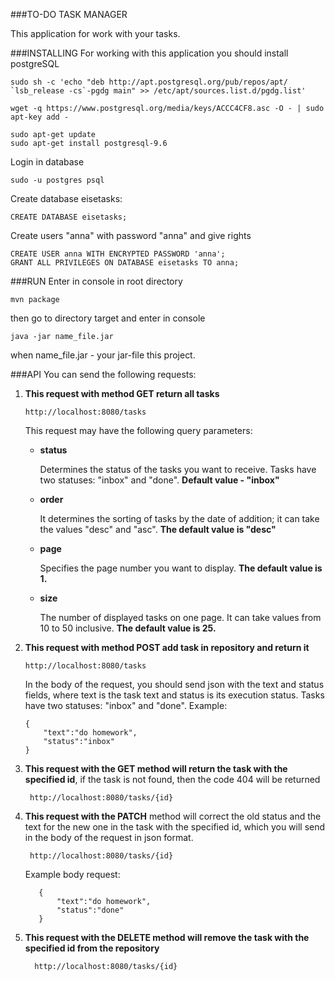 ###TO-DO TASK MANAGER

This application for work with your tasks.

###INSTALLING
For working with this application you should install postgreSQL
```$xslt
sudo sh -c 'echo "deb http://apt.postgresql.org/pub/repos/apt/ `lsb_release -cs`-pgdg main" >> /etc/apt/sources.list.d/pgdg.list'

wget -q https://www.postgresql.org/media/keys/ACCC4CF8.asc -O - | sudo apt-key add -

sudo apt-get update
sudo apt-get install postgresql-9.6
```
Login in database
```
sudo -u postgres psql
```
Create database eisetasks:
```
CREATE DATABASE eisetasks;
```
Create users "anna" with password "anna" and give rights
```
CREATE USER anna WITH ENCRYPTED PASSWORD 'anna';
GRANT ALL PRIVILEGES ON DATABASE eisetasks TO anna;
```
###RUN
Enter in console in root directory
```
mvn package
```
then go to directory target and enter in console
```
java -jar name_file.jar
```
when name_file.jar - your jar-file this project.

###API
You can send the following requests:
1. **This request with method GET return all tasks**
    ```$xslt
    http://localhost:8080/tasks
    ```
    This request may have the following query parameters:

    * **status**

        Determines the status of the tasks you want to receive. Tasks have two statuses: "inbox" and "done".
        **Default value - "inbox"**
    
    * **order**

        It determines the sorting of tasks by the date of addition; it can take the values ​​"desc" and "asc". 
        **The default value is "desc"**
    * **page**
    
        Specifies the page number you want to display. **The default value is 1.**
    
    * **size**

        The number of displayed tasks on one page. It can take values ​​from 10 to 50 inclusive. **The default value is 25.**
    
2. **This request with method POST add task in repository and return it**
    ```
    http://localhost:8080/tasks
    ```
    
    In the body of the request, you should send json with the text and status fields, where text is the task text and status is its execution status. 
    Tasks have two statuses: "inbox" and "done". Example:
    ```
    {
	    "text":"do homework",
	    "status":"inbox"
    }
    ```
3. **This request with the GET method will return the task with the specified id**, if the task is not found, then the code 404 will be returned

     ```
      http://localhost:8080/tasks/{id}
     ```
4. **This request with the PATCH** method will correct the old status and the text for the new one in the task with the specified id, which you will send in the body of the request in json format.

     ```
      http://localhost:8080/tasks/{id}
     ```
     Example body request:
     ```
        {
        	"text":"do homework",
        	"status":"done"
        }
     ```
5. **This request with the DELETE method will remove the task with the specified id from the repository**
    ```
      http://localhost:8080/tasks/{id}
     ```
